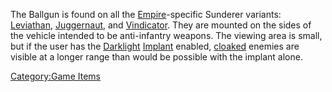 The Ballgun is found on all the [Empire](Empire.md)-specific
Sunderer variants: [Leviathan](Leviathan.md),
[Juggernaut](Juggernaut.md), and
[Vindicator](Vindicator.md). They are mounted on the sides of
the vehicle intended to be anti-infantry weapons. The viewing area is
small, but if the user has the [Darklight](Darklight.md)
[Implant](Implants.md) enabled,
[cloaked](Infiltration_Suit.md) enemies are visible at a longer
range than would be possible with the implant alone.

[Category:Game Items](Category:Game_Items.md)

